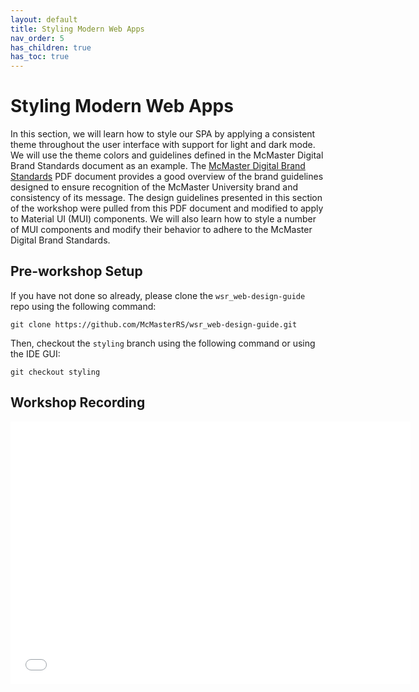 ```yaml
---
layout: default
title: Styling Modern Web Apps
nav_order: 5
has_children: true
has_toc: true
---
```


# Styling Modern Web Apps

In this section, we will learn how to style our SPA by applying a consistent theme throughout the user interface with support for light and dark mode. We will use the theme colors and guidelines defined in the McMaster Digital Brand Standards document as an example. The [McMaster Digital Brand Standards](https://brand.mcmaster.ca/app/uploads/2019/04/digital-guidelines.pdf) PDF document provides a good overview of the brand guidelines designed to ensure recognition of the McMaster University brand and consistency of its message. The design guidelines presented in this section of the workshop were pulled from this PDF document and modified to apply to Material UI (MUI) components.
We will also learn how to style a number of MUI components and modify their behavior to adhere to the McMaster Digital Brand Standards.

## Pre-workshop Setup

If you have not done so already, please clone the `wsr_web-design-guide` repo using the following command:
```
git clone https://github.com/McMasterRS/wsr_web-design-guide.git
```

Then, checkout the `styling` branch using the following command or using the IDE GUI:
```
git checkout styling
```

## Workshop Recording

<iframe height="420" width="640" allowfullscreen frameborder=0 src="[https://echo360.ca/media/e73bf31e-472d-4fe6-8ac9-24572452e6b0/public?autoplay=false&automute=false](https://echo360.ca/media/e73bf31e-472d-4fe6-8ac9-24572452e6b0/public?autoplay=false&automute=false "https://echo360.ca/media/e73bf31e-472d-4fe6-8ac9-24572452e6b0/public?autoplay=false&automute=false")"></iframe>